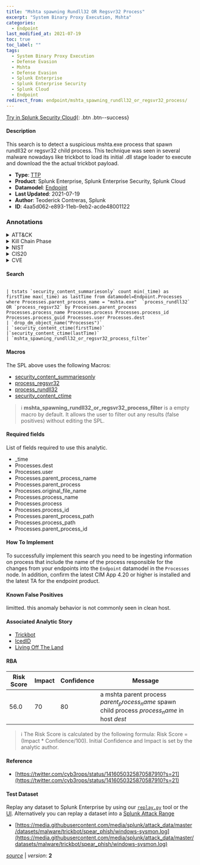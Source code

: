 ```yaml
---
title: "Mshta spawning Rundll32 OR Regsvr32 Process"
excerpt: "System Binary Proxy Execution, Mshta"
categories:
  - Endpoint
last_modified_at: 2021-07-19
toc: true
toc_label: ""
tags:
  - System Binary Proxy Execution
  - Defense Evasion
  - Mshta
  - Defense Evasion
  - Splunk Enterprise
  - Splunk Enterprise Security
  - Splunk Cloud
  - Endpoint
redirect_from: endpoint/mshta_spawning_rundll32_or_regsvr32_process/
---
```




[Try in Splunk Security Cloud](https://www.splunk.com/en_us/cyber-security.html){: .btn .btn--success}

#### Description

This search is to detect a suspicious mshta.exe process that spawn rundll32 or regsvr32 child process. This technique was seen in several malware nowadays like trickbot to load its initial .dll stage loader to execute and download the the actual trickbot payload.

- **Type**: [TTP](https://github.com/splunk/security_content/wiki/Detection-Analytic-Types)
- **Product**: Splunk Enterprise, Splunk Enterprise Security, Splunk Cloud
- **Datamodel**: [Endpoint](https://docs.splunk.com/Documentation/CIM/latest/User/Endpoint)
- **Last Updated**: 2021-07-19
- **Author**: Teoderick Contreras, Splunk
- **ID**: 4aa5d062-e893-11eb-9eb2-acde48001122

### Annotations
<details>
  <summary>ATT&CK</summary>

<div markdown="1">

#### [ATT&CK](https://attack.mitre.org/)

| ID          | Technique   | Tactic         |
| ----------- | ----------- |--------------- |
| [T1218](https://attack.mitre.org/techniques/T1218/) | System Binary Proxy Execution | Defense Evasion |

| [T1218.005](https://attack.mitre.org/techniques/T1218/005/) | Mshta | Defense Evasion |

</div>
</details>


<details>
  <summary>Kill Chain Phase</summary>

<div markdown="1">

* Exploitation


</div>
</details>


<details>
  <summary>NIST</summary>

<div markdown="1">



</div>
</details>

<details>
  <summary>CIS20</summary>

<div markdown="1">



</div>
</details>

<details>
  <summary>CVE</summary>

<div markdown="1">


</div>
</details>


#### Search

```

| tstats `security_content_summariesonly` count min(_time) as firstTime max(_time) as lastTime from datamodel=Endpoint.Processes where Processes.parent_process_name = "mshta.exe"  `process_rundll32` OR `process_regsvr32` by Processes.parent_process Processes.process_name Processes.process Processes.process_id Processes.process_guid Processes.user Processes.dest 
| `drop_dm_object_name("Processes")` 
| `security_content_ctime(firstTime)` 
|`security_content_ctime(lastTime)` 
| `mshta_spawning_rundll32_or_regsvr32_process_filter`
```

#### Macros
The SPL above uses the following Macros:
* [security_content_summariesonly](https://github.com/splunk/security_content/blob/develop/macros/security_content_summariesonly.yml)
* [process_regsvr32](https://github.com/splunk/security_content/blob/develop/macros/process_regsvr32.yml)
* [process_rundll32](https://github.com/splunk/security_content/blob/develop/macros/process_rundll32.yml)
* [security_content_ctime](https://github.com/splunk/security_content/blob/develop/macros/security_content_ctime.yml)

> :information_source:
> **mshta_spawning_rundll32_or_regsvr32_process_filter** is a empty macro by default. It allows the user to filter out any results (false positives) without editing the SPL.



#### Required fields
List of fields required to use this analytic.
* _time
* Processes.dest
* Processes.user
* Processes.parent_process_name
* Processes.parent_process
* Processes.original_file_name
* Processes.process_name
* Processes.process
* Processes.process_id
* Processes.parent_process_path
* Processes.process_path
* Processes.parent_process_id



#### How To Implement
To successfully implement this search you need to be ingesting information on process that include the name of the process responsible for the changes from your endpoints into the `Endpoint` datamodel in the `Processes` node. In addition, confirm the latest CIM App 4.20 or higher is installed and the latest TA for the endpoint product.
#### Known False Positives
limitted. this anomaly behavior is not commonly seen in clean host.

#### Associated Analytic Story
* [Trickbot](/stories/trickbot)
* [IcedID](/stories/icedid)
* [Living Off The Land](/stories/living_off_the_land)




#### RBA

| Risk Score  | Impact      | Confidence   | Message      |
| ----------- | ----------- |--------------|--------------|
| 56.0 | 70 | 80 | a mshta parent process $parent_process_name$ spawn child process $process_name$ in host $dest$ |


> :information_source:
> The Risk Score is calculated by the following formula: Risk Score = (Impact * Confidence/100). Initial Confidence and Impact is set by the analytic author.


#### Reference

* [https://twitter.com/cyb3rops/status/1416050325870587910?s=21](https://twitter.com/cyb3rops/status/1416050325870587910?s=21)



#### Test Dataset
Replay any dataset to Splunk Enterprise by using our [`replay.py`](https://github.com/splunk/attack_data#using-replaypy) tool or the [UI](https://github.com/splunk/attack_data#using-ui).
Alternatively you can replay a dataset into a [Splunk Attack Range](https://github.com/splunk/attack_range#replay-dumps-into-attack-range-splunk-server)

* [https://media.githubusercontent.com/media/splunk/attack_data/master/datasets/malware/trickbot/spear_phish/windows-sysmon.log](https://media.githubusercontent.com/media/splunk/attack_data/master/datasets/malware/trickbot/spear_phish/windows-sysmon.log)



[*source*](https://github.com/splunk/security_content/tree/develop/detections/endpoint/mshta_spawning_rundll32_or_regsvr32_process.yml) \| *version*: **2**